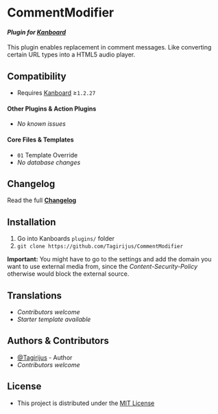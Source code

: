 # CommentModifier

#### _Plugin for [Kanboard](https://github.com/fguillot/kanboard "Kanboard - Kanban Project Management Software")_

This plugin enables replacement in comment messages. Like converting certain URL types into a HTML5 audio player.


Compatibility
-------------

- Requires [Kanboard](https://github.com/fguillot/kanboard "Kanboard - Kanban Project Management Software") ≥`1.2.27`

#### Other Plugins & Action Plugins
- _No known issues_
#### Core Files & Templates
- `01` Template Override
- _No database changes_


Changelog
---------

Read the full [**Changelog**](../master/changelog.md "See changes")
 

Installation
------------

1. Go into Kanboards `plugins/` folder
2. `git clone https://github.com/Tagirijus/CommentModifier`

**Important:**
You might have to go to the settings and add the domain you want to use external media from, since the _Content-Security-Policy_ otherwise would block the external source.


Translations
------------

- _Contributors welcome_
- _Starter template available_

Authors & Contributors
----------------------

- [@Tagirijus](https://github.com/Tagirijus) - Author
- _Contributors welcome_


License
-------
- This project is distributed under the [MIT License](../master/LICENSE "Read The MIT license")
